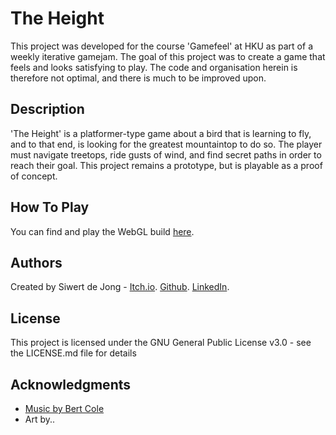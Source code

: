 # The Height

This project was developed for the course 'Gamefeel' at HKU as part of a weekly iterative gamejam. 
The goal of this project was to create a game that feels and looks satisfying to play.
The code and organisation herein is therefore not optimal, and there is much to be improved upon.

## Description

'The Height' is a platformer-type game about a bird that is learning to fly, and to that end, is looking for the greatest mountaintop to do so. 
The player must navigate treetops, ride gusts of wind, and find secret paths in order to reach their goal.
This project remains a prototype, but is playable as a proof of concept. 

## How To Play

You can find and play the WebGL build [here](https://siwertdj.itch.io/theheight).

## Authors

Created by Siwert de Jong - [Itch.io](https://siwertdj.itch.io). [Github](https://github.com/Siwertdj). [LinkedIn](https://www.linkedin.com/in/siwertdj/).

## License

This project is licensed under the GNU General Public License v3.0 - see the LICENSE.md file for details

## Acknowledgments

* [Music by Bert Cole](https://bit-by-bit-sound.itch.io/16-bit-starter-pack)
* Art by..
